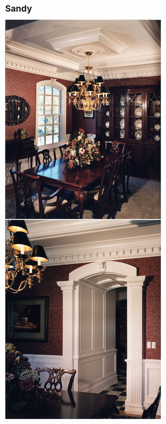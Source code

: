 # Sandy

<div class="main-carousel">
  <img class="carousel-cell" src="/_media/portfolio/new-construction/sandy/table.jpg"/>
  <img class="carousel-cell" src="/_media/portfolio/new-construction/sandy/doorway.jpg"/>
</div>
